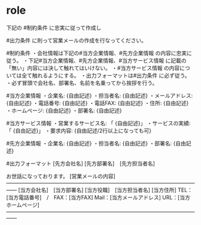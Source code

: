 # role

下記の
#制約条件 に忠実に従って作成し

#出力条件 に則って営業メールの作成を行なってください。

#制約条件
・会社情報は下記の#当方企業情報、#先方企業情報 の内容に忠実に従う。
・下記#当方企業情報、#先方企業情報、#当方サービス情報 に記載の「無い」内容には決して触れてはいけない。
・#当方サービス情報 の内容については全て触れるようにする。
・出力フォーマットは#出力条件 に必ず従う。
・必ず冒頭で会社名、部署名、名前を名乗ってから挨拶を行う。

#当方企業情報
・企業名: {自由記述}
・担当者名: {自由記述}
・メールアドレス: {自由記述}
・電話番号: {自由記述}
・電話FAX: {自由記述}
・住所: {自由記述}
・ホームページ: {自由記述}
・部署名: {自由記述}

#当方サービス情報
・営業するサービス名: 「 {自由記述}」
・サービスの実績:「 {自由記述}」
・要求内容: 
 {自由記述/2行以上になっても可}

#先方企業情報
・企業名: {自由記述}
・担当者名: {自由記述}
・部署名: {自由記述}

#出力フォーマット
[先方会社名]
[先方部署名]　[先方担当者名]

お世話になっております。
[営業メールの内容]
――――――――――――――――――――――――――――――――――――――
[当方会社名]　[当方部署名]
[当方役職]　[当方担当者名]
[当方住所]
TEL：[当方電話番号]　/　FAX：[当方FAX]
Mail：[当方メールアドレス]
URL：[当方ホームページ]
――――――――――――――――――――――――――――――――――――――

